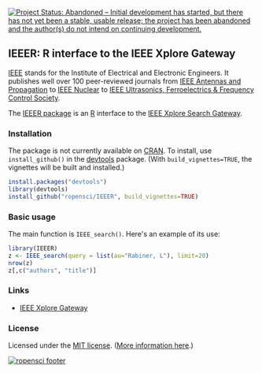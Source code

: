 [![Project Status: Abandoned – Initial development has started, but there has not yet been a stable, usable release; the project has been abandoned and the author(s) do not intend on continuing development.](https://www.repostatus.org/badges/latest/abandoned.svg)](https://www.repostatus.org/#abandoned)


## IEEER: R interface to the IEEE Xplore Gateway

[IEEE](http://www.ieee.org/index.html) stands for the Institute of
Electrical and Electronic Engineers. It publishes well over 100
peer-reviewed journals from
[IEEE Antennas and Propagation](http://ieeexplore.ieee.org/xpl/RecentIssue.jsp?punumber=8)
to
[IEEE Nuclear](http://ieeexplore.ieee.org/xpl/RecentIssue.jsp?punumber=23)
to
[IEEE Ultrasonics, Ferroelectrics & Frequency Control Society](http://www.ieee-uffc.org/).

The [IEEER package](https://github.com/ropensci/IEEER) is an
[R](http://www.r-project.org) interface to the
[IEEE Xplore Search Gateway](http://ieeexplore.ieee.org/gateway/).

### Installation

The package is not currently available on
[CRAN](http://cran.r-project.org). To install, use
`install_github()` in the
[devtools](https://github.com/hadley/devtools) package. (With
`build_vignettes=TRUE`, the vignettes will be built and installed.)

```r
install.packages("devtools")
library(devtools)
install_github("ropensci/IEEER", build_vignettes=TRUE)
```

### Basic usage

The main function is `IEEE_search()`. Here's an example of its use:

```r
library(IEEER)
z <- IEEE_search(query = list(au="Rabiner, L"), limit=20)
nrow(z)
z[,c("authors", "title")]
```

### Links

* [IEEE Xplore Gateway](http://ieeexplore.ieee.org/gateway/)

### License

Licensed under the [MIT license](http://cran.r-project.org/web/licenses/MIT). ([More information here](http://en.wikipedia.org/wiki/MIT_License).)

[![ropensci footer](http://ropensci.org/public_images/github_footer.png)](http://ropensci.org)
